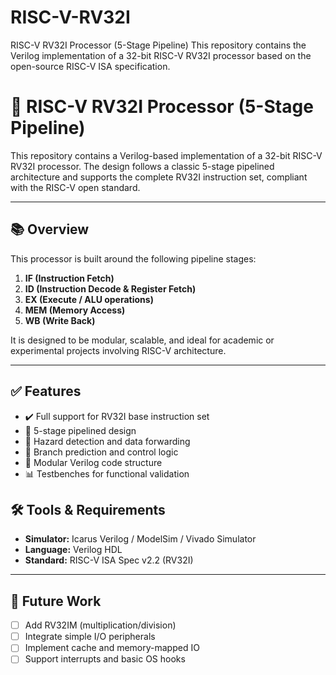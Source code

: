 # RISC-V-RV32I
RISC-V RV32I Processor (5-Stage Pipeline) This repository contains the Verilog implementation of a 32-bit RISC-V RV32I processor based on the open-source RISC-V ISA specification. 
# 🚀 RISC-V RV32I Processor (5-Stage Pipeline)

This repository contains a Verilog-based implementation of a 32-bit RISC-V RV32I processor. The design follows a classic 5-stage pipelined architecture and supports the complete RV32I instruction set, compliant with the RISC-V open standard.

---

## 📚 Overview

This processor is built around the following pipeline stages:

1. **IF (Instruction Fetch)**  
2. **ID (Instruction Decode & Register Fetch)**  
3. **EX (Execute / ALU operations)**  
4. **MEM (Memory Access)**  
5. **WB (Write Back)**

It is designed to be modular, scalable, and ideal for academic or experimental projects involving RISC-V architecture.

---

## ✅ Features

- ✔️ Full support for RV32I base instruction set
- 🔁 5-stage pipelined design
- 🔄 Hazard detection and data forwarding
- 🧠 Branch prediction and control logic
- 🧩 Modular Verilog code structure
- 📊 Testbenches for functional validation

## 🛠️ Tools & Requirements

- **Simulator:** Icarus Verilog / ModelSim / Vivado Simulator  
- **Language:** Verilog HDL  
- **Standard:** RISC-V ISA Spec v2.2 (RV32I)

---

## 📌 Future Work

- [ ] Add RV32IM (multiplication/division)
- [ ] Integrate simple I/O peripherals
- [ ] Implement cache and memory-mapped IO
- [ ] Support interrupts and basic OS hooks
